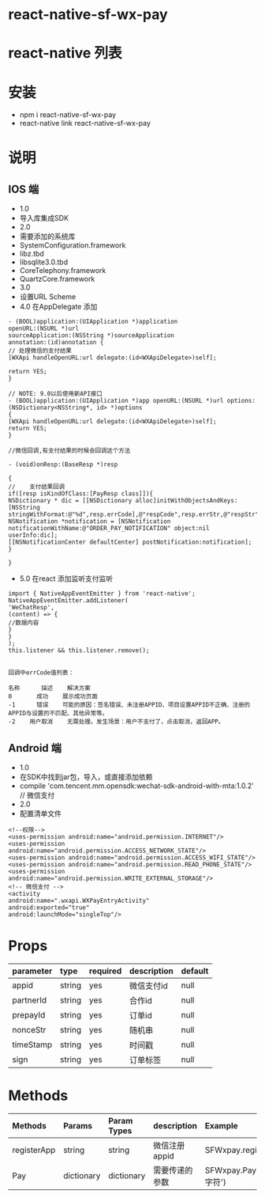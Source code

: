 # react-native-sf-wx-pay

# react-native 列表

# 安装
* npm i react-native-sf-wx-pay
* react-native link  react-native-sf-wx-pay
# 说明
## IOS 端
* 1.0
* 导入库集成SDK
* 2.0
* 需要添加的系统库
* SystemConfiguration.framework
* libz.tbd
* libsqlite3.0.tbd
* CoreTelephony.framework
* QuartzCore.framework
* 3.0
* 设置URL Scheme
* 4.0 在AppDelegate 添加
```
- (BOOL)application:(UIApplication *)application
openURL:(NSURL *)url
sourceApplication:(NSString *)sourceApplication
annotation:(id)annotation {
// 处理微信的支付结果
[WXApi handleOpenURL:url delegate:(id<WXApiDelegate>)self];

return YES;
}

// NOTE: 9.0以后使用新API接口
- (BOOL)application:(UIApplication *)app openURL:(NSURL *)url options:(NSDictionary<NSString*, id> *)options
{
[WXApi handleOpenURL:url delegate:(id<WXApiDelegate>)self];
return YES;
}

//微信回调,有支付结果的时候会回调这个方法

- (void)onResp:(BaseResp *)resp

{
//    支付结果回调
if([resp isKindOfClass:[PayResp class]]){
NSDictionary * dic = [[NSDictionary alloc]initWithObjectsAndKeys:[NSString stringWithFormat:@"%d",resp.errCode],@"respCode",resp.errStr,@"respStr",nil];
NSNotification *notification = [NSNotification notificationWithName:@"ORDER_PAY_NOTIFICATION" object:nil userInfo:dic];
[[NSNotificationCenter defaultCenter] postNotification:notification];
}

}
```
* 5.0 在react 添加监听支付监听
```
import { NativeAppEventEmitter } from 'react-native';
NativeAppEventEmitter.addListener(
'WeChatResp',
(content) => {
//数据内容
}
}
);
this.listener && this.listener.remove();


回调中errCode值列表：

名称      描述    解决方案
0       成功    展示成功页面
-1      错误    可能的原因：签名错误、未注册APPID、项目设置APPID不正确、注册的APPID与设置的不匹配、其他异常等。
-2    用户取消    无需处理。发生场景：用户不支付了，点击取消，返回APP。
```

## Android 端
* 1.0
* 在SDK中找到jar包，导入，或直接添加依赖
* compile 'com.tencent.mm.opensdk:wechat-sdk-android-with-mta:1.0.2' // 微信支付
* 2.0
* 配置清单文件
```
<!--权限-->
<uses-permission android:name="android.permission.INTERNET"/>
<uses-permission android:name="android.permission.ACCESS_NETWORK_STATE"/>
<uses-permission android:name="android.permission.ACCESS_WIFI_STATE"/>
<uses-permission android:name="android.permission.READ_PHONE_STATE"/>
<uses-permission android:name="android.permission.WRITE_EXTERNAL_STORAGE"/>
<!-- 微信支付 -->
<activity
android:name=".wxapi.WXPayEntryActivity"
android:exported="true"
android:launchMode="singleTop"/>
```

# Props
|  parameter  |  type  |  required  |   description  |  default  |
|:-----|:-----|:-----|:-----|:-----|
|appid|string|yes|微信支付id|null|
|partnerId|string|yes|合作id|null|
|prepayId|string|yes|订单id|null|
|nonceStr|string|yes|随机串|null|
|timeStamp|string|yes|时间戳|null|
|sign|string|yes|订单标签|null|

# Methods
|  Methods  |  Params  |  Param Types  |   description  |  Example  |
|:-----|:-----|:-----|:-----|:-----|
|registerApp|string|string|微信注册appid|SFWxpay.registerApp('')|
|Pay|dictionary|dictionary|需要传递的参数|SFWxpay.Pay(‘填写多个字符')|


